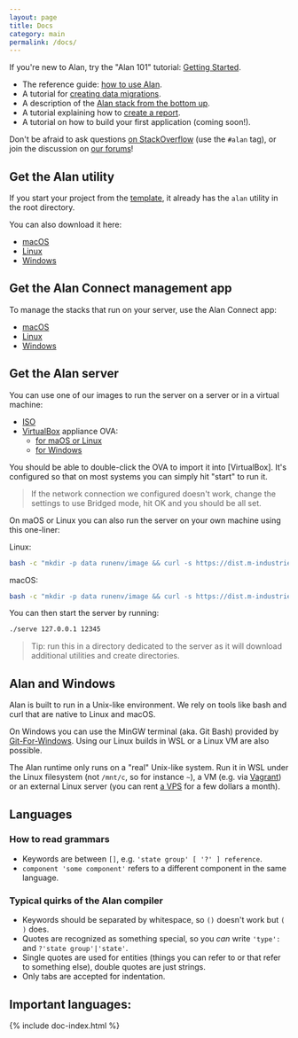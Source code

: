 ```yaml
---
layout: page
title: Docs
category: main
permalink: /docs/
---
```


If you're new to Alan, try the "Alan 101" tutorial: [Getting Started](/pages/tuts/getting-started.html).

- The reference guide: [how to use Alan](/pages/tuts/reference.html).
- A tutorial for [creating data migrations](/pages/tuts/migration.html).
- A description of the [Alan stack from the bottom up](/pages/tuts/bottom-up.html).
- A tutorial explaining how to [create a report](/pages/tuts/report.html).
- A tutorial on how to build your first application (coming soon!).

Don't be afraid to ask questions [on StackOverflow](https://stackoverflow.com/questions/tagged/alan) (use the `#alan` tag),
or join the discussion on [our forums](https://forum.alan-platform.com)!


## Get the Alan utility
If you start your project from the [template](https://github.com/M-industries/AlanProjectTemplate), it already has the `alan` utility in the root directory.

You can also download it here:

- [macOS](https://dist.m-industries.com/share/alan/alan-2018.38-darwin-x64.tar.gz)
- [Linux](https://dist.m-industries.com/share/alan/alan-2018.38-linux-x64.tar.gz)
- [Windows](https://dist.m-industries.com/share/alan/alan-2018.38-windows-x64.tar.gz)


## Get the Alan Connect management app
To manage the stacks that run on your server, use the Alan Connect app:

- [macOS](https://dist.m-industries.com/share/application-webclient/Alan%20Connect-0.19.0.dmg)
- [Linux](https://dist.m-industries.com/share/application-webclient/alan-connect-0.19.0-x86_64.AppImage)
- [Windows](https://dist.m-industries.com/share/application-webclient/Alan%20Connect%20Setup%200.19.0.exe)


## Get the Alan server
You can use one of our images to run the server on a server or in a virtual machine:

- [ISO](https://dist.m-industries.com/share/alan-server/AlanServer-11.iso)
- [VirtualBox](https://www.virtualbox.org) appliance OVA:
  - [for maOS or Linux](https://dist.m-industries.com/share/alan-server/AlanServer-MacLinux-11.ova)
  - [for Windows](https://dist.m-industries.com/share/alan-server/AlanServer-Windows-11.ova)

You should be able to double-click the OVA to import it into [VirtualBox]. It's configured so that on most systems you can simply hit "start" to run it.

> If the network connection we configured doesn't work, change the settings to use Bridged mode, hit OK and you should be all set.

On maOS or Linux you can also run the server on your own machine using this one-liner:

Linux:
```sh
bash -c "mkdir -p data runenv/image && curl -s https://dist.m-industries.com/share/image/image-11-linux-x64.tar.gz | tar xzf - -C runenv/image && ln -s runenv/image/application-server serve"
```
macOS:
```sh
bash -c "mkdir -p data runenv/image && curl -s https://dist.m-industries.com/share/image/image-11-darwin-x64.tar.gz | tar xzf - -C runenv/image && ln -s runenv/image/application-server serve"
```

You can then start the server by running:
```sh
./serve 127.0.0.1 12345
```

> Tip: run this in a directory dedicated to the server as it will download additional utilities and create directories.


## Alan and Windows
Alan is built to run in a Unix-like environment. We rely on tools like bash and curl that are native to Linux and macOS.

On Windows you can use the MinGW terminal (aka. Git Bash) provided by [Git-For-Windows](https://gitforwindows.org). Using our Linux builds in WSL or a Linux VM are also possible.

The Alan runtime only runs on a "real" Unix-like system. Run it in WSL under the Linux filesystem (not `/mnt/c`, so for instance `~`), a VM (e.g. via [Vagrant](https://www.vagrantup.com)) or an external Linux server (you can rent [a VPS](https://duckduckgo.com/vps%20hosting) for a few dollars a month).


## Languages

### How to read grammars

- Keywords are between `[]`, e.g. `'state group' [ '?' ] reference`.
- `component 'some component'` refers to a different component in the same language.


### Typical quirks of the Alan compiler

- Keywords should be separated by whitespace, so `()` doesn't work but `( )` does.
- Quotes are recognized as something special, so you *can* write `'type':` and `?'state group'|'state'`.
- Single quotes are used for entities (things you can refer to or that refer to something else), double quotes are just strings.
- Only tabs are accepted for indentation.

<a name="languages"></a>
## Important languages:

{% include doc-index.html %}
